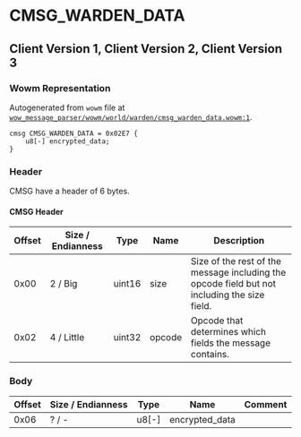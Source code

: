 # CMSG_WARDEN_DATA

## Client Version 1, Client Version 2, Client Version 3

### Wowm Representation

Autogenerated from `wowm` file at [`wow_message_parser/wowm/world/warden/cmsg_warden_data.wowm:1`](https://github.com/gtker/wow_messages/tree/main/wow_message_parser/wowm/world/warden/cmsg_warden_data.wowm#L1).
```rust,ignore
cmsg CMSG_WARDEN_DATA = 0x02E7 {
    u8[-] encrypted_data;
}
```
### Header

CMSG have a header of 6 bytes.

#### CMSG Header

| Offset | Size / Endianness | Type   | Name   | Description |
| ------ | ----------------- | ------ | ------ | ----------- |
| 0x00   | 2 / Big           | uint16 | size   | Size of the rest of the message including the opcode field but not including the size field.|
| 0x02   | 4 / Little        | uint32 | opcode | Opcode that determines which fields the message contains.|

### Body

| Offset | Size / Endianness | Type | Name | Comment |
| ------ | ----------------- | ---- | ---- | ------- |
| 0x06 | ? / - | u8[-] | encrypted_data |  |

